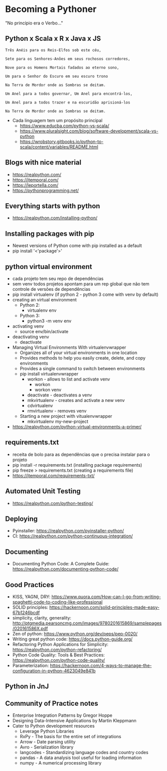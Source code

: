 # Becoming a Pythoner

"No princípio era o Verbo..."

## Python x Scala x R x Java x JS
```
Três Anéis para os Reis-Elfos sob este céu,

Sete para os Senhores-Anões em seus rochosos corredores,

Nove para os Homens Mortais fadados ao eterno sono,

Um para o Senhor do Escuro em seu escuro trono

Na Terra de Mordor onde as Sombras se deitam.

Um Anel para a todos governar, Um Anel para encontrá-los,

Um Anel para a todos trazer e na escuridão aprisioná-los

Na Terra de Mordor onde as Sombras se deitam.
```
* Cada linguagem tem um propósito principal
  * https://www.educba.com/python-vs-scala/
  * https://www.pluralsight.com/blog/software-development/scala-vs-python
  * https://wrobstory.gitbooks.io/python-to-scala/content/variables/README.html

## Blogs with nice material
* https://realpython.com/
* https://jtemporal.com/
* https://leportella.com/
* https://pythonprogramming.net/

## Everything starts with python
* https://realpython.com/installing-python/

## Installing packages with pip
* Newest versions of Python come with pip installed as a default
* pip install '<'package'>'

## python virtual environment
* cada projeto tem seu repo de dependências
* sem venv todos projetos apontam para um rep global que não tem controle de versões de dependências
* pip install virtualenv (if python 2 - python 3 come with venv by default)
* creating an virtual environment
  * Python 2:
    * virtualenv env
  * Python 3:
    * python3 -m venv env
* activating venv
  * source env/bin/activate
* deactivating venv
  * deactivate
* Managing Virtual Environments With virtualenvwrapper
  * Organizes all of your virtual environments in one location
  * Provides methods to help you easily create, delete, and copy environments
  * Provides a single command to switch between environments
  * pip install virtualenvwrapper
    * workon - allows to list and activate venv
      * workon
      * workon venv     
    * deactivate - deactivates a venv
    * mkvirtualenv - creates and activate a new venv
    * cdvirtualenv 
    * rmvirtualenv - removes venv
  * Starting a new project  with vitualenvwrapper
    * mkvirtualenv my-new-project
* https://realpython.com/python-virtual-environments-a-primer/

## requirements.txt
* receita de bolo para as dependências que o precisa instalar para o projeto
* pip install -r requirements.txt (installing package requirements)
* pip freeze > requirements.txt (creating a requirements file)
* https://jtemporal.com/requirements-txt/

## Automated Unit Testing

* https://realpython.com/python-testing/

## Deploying

* Pyinstaller: https://realpython.com/pyinstaller-python/
* CI: https://realpython.com/python-continuous-integration/

## Documenting
* Documenting Python Code: A Complete Guide: https://realpython.com/documenting-python-code/

## Good Practices

* KISS, YAGNI, DRY: https://www.quora.com/How-can-I-go-from-writing-spaghetti-code-to-coding-like-professional
* SOLID principles: https://hackernoon.com/solid-principles-made-easy-67b1246bcdf
* simplicity, clarity, generality: http://ptgmedia.pearsoncmg.com/images/9780201615869/samplepages/020161586X.pdf
* Zen of python: https://www.python.org/dev/peps/pep-0020/
* Writing great python code: https://docs.python-guide.org/
* Refactoring Python Applications for Simplicity: https://realpython.com/python-refactoring/
* Python Code Quality: Tools & Best Practices: https://realpython.com/python-code-quality/
* Parameterization: https://hackernoon.com/4-ways-to-manage-the-configuration-in-python-4623049e841b

## Python in JnJ

## Community of Practice notes
* Enterprise Integration Patterns by Gregor Hoppe
* Designing Data-Intensive Applications by Martin Kleppmann
* Cater to Python development resources
    * Leverage Python Libraries
    * RxPy - The basis for the entire set of integrations
    * Arrow - Date parsing utility
    * Avro - Serialization library
    * langcodes - Standardizing language codes and country codes
    * pandas - A data analysis tool useful for loading information
    * numpy - A numerical processing library


